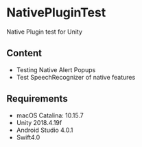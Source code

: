 # NativePluginTest
Native Plugin test for Unity

## Content
- Testing Native Alert Popups
- Test SpeechRecognizer of native features

## Requirements
- macOS Catalina: 10.15.7
- Unity 2018.4.19f
- Android Studio 4.0.1
- Swift4.0
